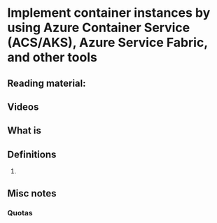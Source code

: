 # Implement container instances by using Azure Container Service (ACS/AKS), Azure Service Fabric, and other tools

## Reading material:

## Videos

## What is 

## Definitions
1. 

## Misc notes

### 

### Quotas

